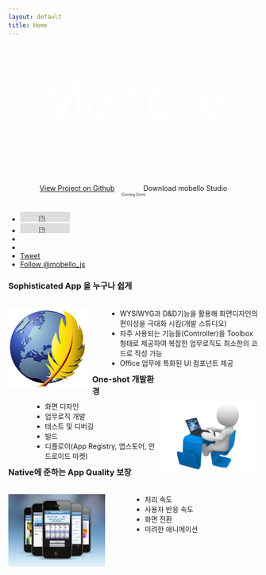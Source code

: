 ```yaml
---
layout: default
title: Home
---
```


<div align="center">
		<div style="color: white; font-size: 100px; height: 200px; padding-top: 50px">
			Mobello
		</div>
		<div style="margin-top: 30px">
			<a href="https://github.com/mobello/mobello" class="btn btn-large"
				style="padding-top: 20px; padding-bottom: 20px">View Project on Github</a>
			<div style="display: inline-block; width: 50px">
			</div>
			<a class="btn btn-primary btn-large">Download mobello Studio
				<div style="font-size: 50%">
				(Coming Soon)
				</div>
			</a>
		</div>
</div>
<div id="fb-root">
</div>
<script>
	(function(d, s, id) {
		var js, fjs = d.getElementsByTagName(s)[0];
		if (d.getElementById(id))
			return;
		js = d.createElement(s);
		js.id = id;
		js.src = "//connect.facebook.net/ko_KR/all.js#xfbml=1";
		fjs.parentNode.insertBefore(js, fjs);
	}(document, 'script', 'facebook-jssdk'));
</script>
<ul class="quick-links" style="margin-top: 30px">
	<li>
	<iframe
			src="http://markdotto.github.com/github-buttons/github-btn.html?user=mobello&repo=mobello&type=watch&count=true"
			allowtransparency="true" frameborder="0" scrolling="0" width="100px" height="20px">
	</iframe>
	</li>
	<li>
	<iframe
			src="http://markdotto.github.com/github-buttons/github-btn.html?user=mobello&repo=mobello&type=fork&count=true"
			allowtransparency="true" frameborder="0" scrolling="0" width="100px" height="20px">
	</iframe>
	</li>
	<li>
		<!-- Place this tag where you want the +1 button to render -->
		<div class="g-plusone" data-href="http://mobello.github.com"
			style="display: inline-block;">
		</div> <!-- Place this render call where appropriate -->
		<script type="text/javascript">
			(function() {
				var po = document.createElement('script');
				po.type = 'text/javascript';
				po.async = true;
				po.src = 'https://apis.google.com/js/plusone.js';
				var s = document.getElementsByTagName('script')[0];
				s.parentNode.insertBefore(po, s);
			})();
		</script>
	</li>
	<li>
		<div class="fb-like" data-href="http://mobello.github.com" data-send="false"
			data-layout="button_count" data-width="30" data-show-faces="true">
		</div>
	</li>
	<li>
	<a href="https://twitter.com/share" class="twitter-share-button"
		data-url="http://mobello.github.com" data-via="mobello_js">Tweet</a> 
	<script>
			!function(d, s, id) {
				var js, fjs = d.getElementsByTagName(s)[0];
				if (!d.getElementById(id)) {
					js = d.createElement(s);
					js.id = id;
					js.src = "//platform.twitter.com/widgets.js";
					fjs.parentNode.insertBefore(js, fjs);
				}
			}(document, "script", "twitter-wjs");
		</script>
	</li>
	<li>
	<a href="https://twitter.com/mobello_js" class="twitter-follow-button"
		data-show-count="false">Follow @mobello_js</a> 
	<script>
			!function(d, s, id) {
				var js, fjs = d.getElementsByTagName(s)[0];
				if (!d.getElementById(id)) {
					js = d.createElement(s);
					js.id = id;
					js.src = "//platform.twitter.com/widgets.js";
					fjs.parentNode.insertBefore(js, fjs);
				}
			}(document, "script", "twitter-wjs");
		</script>
	</li>
</ul>
<div class="row" style="margin-top: 20px">
	<div class="span12 feature-box">
		<h3 style="height: 41px;">
		Sophisticated App 을 누구나 쉽게
		</h3>
		<img alt="" src="/img/kompozer-0-8b1-icon.png"
			style="width: 160px; float: left; margin-right: 9px; margin-left: 0px; margin-bottom: 0px; margin-top: 0px">
		<ul
			style="height: 107px; margin-right: 0px; margin-left: 201px; margin-bottom: 16px; margin-top: 16px">
			<li>WYSIWYG과 D&D기능을 활용해 화면디자인의 편이성을 극대화 시킴(개발 스튜디오)
			</li>
			<li>자주 사용되는 기능들(Controller)을 Toolbox형태로 제공하여 복잡한 업무로직도 최소한의
				코드로 작성 가능
			</li>
			<li>Office 업무에 특화된 UI 컴포넌트 제공
			</li>
		</ul>
	</div>
</div>
<div class="row" style="margin-top: 20px">
	<div class="span12 feature-box">
		<h3 style="width: 300px; height: 41px;">One-shot 개발환경
		</h3>
		<img alt="" src="/img/typing-computer-1.jpg"
			style="position: static; height: auto; width: 195px; float: right; margin-right: 9px; margin-left: 0px; margin-bottom: 0px; margin-top: 0px">
		<ul
			style="width: 442px; height: 107px; margin-right: 0px; margin-left: 50px; margin-bottom: 16px; margin-top: 16px">
			<li>화면 디자인
			</li>
			<li>업무로직 개발
			</li>
			<li>테스트 및 디버깅
			</li>
			<li>빌드
			</li>
			<li>디플로이(App Registry, 앱스토어, 안드로이드 마켓)
			</li>
		</ul>
	</div>
</div>
<div class="row" style="margin-top: 20px">
	<div class="span12 feature-box">
		<h3 style="height: 41px;">Native에 준하는 App Quality 보장</h3>
		<img alt="" src="/img/Bord Gais App.jpg"
			style="width: 195px; float: left; margin-right: 9px; margin-left: 0px; margin-bottom: 0px; margin-top: 0px">
		<ul
			style="width: 442px; height: 107px; margin-right: 0px; margin-left: 251px; margin-bottom: 16px; margin-top: 16px">
			<li>처리 속도
			</li>
			<li>사용자 반응 속도
			</li>
			<li>화면 전환
			</li>
			<li>미려한 애니메이션
			</li>
		</ul>
	</div>
</div>